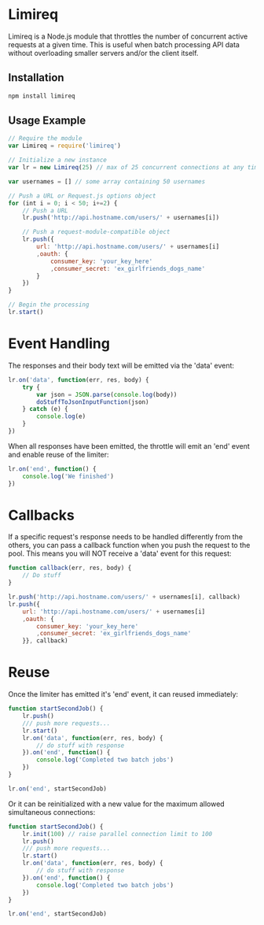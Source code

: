 # Limireq

Limireq is a Node.js module that throttles the number of concurrent active requests at a given time. This is useful when batch processing API data without overloading smaller servers and/or the client itself.

## Installation

```bash
npm install limireq
```

## Usage Example

```js
// Require the module
var Limireq = require('limireq')

// Initialize a new instance
var lr = new Limireq(25) // max of 25 concurrent connections at any time

var usernames = [] // some array containing 50 usernames

// Push a URL or Request.js options object
for (int i = 0; i < 50; i+=2) {
    // Push a URL
    lr.push('http://api.hostname.com/users/' + usernames[i])

    // Push a request-module-compatible object
    lr.push({
        url: 'http://api.hostname.com/users/' + usernames[i]
        ,oauth: {
            consumer_key: 'your_key_here'
            ,consumer_secret: 'ex_girlfriends_dogs_name'
        }
    })
}

// Begin the processing
lr.start()
```

# Event Handling

The responses and their body text will be emitted via the 'data' event:

```js
lr.on('data', function(err, res, body) {
    try {
        var json = JSON.parse(console.log(body))
        doStuffToJsonInputFunction(json)
    } catch (e) {
        console.log(e)
    }
})
```

When all responses have been emitted, the throttle will emit an 'end' event and enable reuse of the limiter:

```js
lr.on('end', function() {
    console.log('We finished')
})
```

# Callbacks

If a specific request's response needs to be handled differently from the others, you can pass a callback function when you push the request to the pool. This means you will NOT receive a 'data' event for this request:

```js
function callback(err, res, body) {
    // Do stuff
}

lr.push('http://api.hostname.com/users/' + usernames[i], callback)
lr.push({
    url: 'http://api.hostname.com/users/' + usernames[i]
    ,oauth: {
        consumer_key: 'your_key_here'
        ,consumer_secret: 'ex_girlfriends_dogs_name'
    }}, callback)
```

# Reuse

Once the limiter has emitted it's 'end' event, it can reused immediately:

```js
function startSecondJob() {
    lr.push()
    /// push more requests...
    lr.start()
    lr.on('data', function(err, res, body) {
        // do stuff with response
    }).on('end', function() {
        console.log('Completed two batch jobs')
    })
}

lr.on('end', startSecondJob)
```

Or it can be reinitialized with a new value for the maximum allowed simultaneous connections:

```js
function startSecondJob() {
    lr.init(100) // raise parallel connection limit to 100
    lr.push()
    /// push more requests...
    lr.start()
    lr.on('data', function(err, res, body) {
        // do stuff with response
    }).on('end', function() {
        console.log('Completed two batch jobs')
    })
}

lr.on('end', startSecondJob)
```
